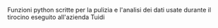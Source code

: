 Funzioni python scritte per la pulizia e l'analisi dei dati usate durante il tirocino eseguito all'azienda Tuidi

